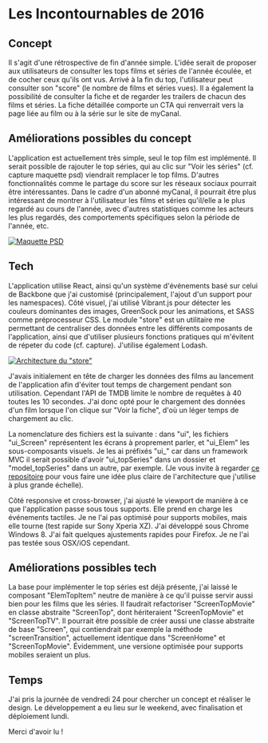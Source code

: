 # Les Incontournables de 2016

## Concept

Il s'agit d'une rétrospective de fin d'année simple. L'idée serait de proposer aux utilisateurs de consulter les tops films et séries de l'année écoulée, et de cocher ceux qu'ils ont vus. Arrivé à la fin du top, l'utilisateur peut consulter son "score" (le nombre de films et séries vues). Il a également la possibilité de consulter la fiche et de regarder les trailers de chacun des films et séries. La fiche détaillée comporte un CTA qui renverrait vers la page liée au film ou à la série sur le site de myCanal.


## Améliorations possibles du concept

L'application est actuellement très simple, seul le top film est implémenté. Il serait possible de rajouter le top séries, qui au clic sur "Voir les séries" (cf. capture maquette psd) viendrait remplacer le top films.
D'autres fonctionnalités comme le partage du score sur les réseaux sociaux pourrait être intéressantes.
Dans le cadre d'un abonné myCanal, il pourrait être plus intéressant de montrer à l'utilisateur les films et séries qu'il/elle a le plus regardé au cours de l'année, avec d'autres statistiques comme les acteurs les plus regardés, des comportements spécifiques selon la période de l'année, etc.

[![Maquette PSD](http://orion9.net/_demos/incontournables/_readme/maquette.jpg)](http://orion9.net/_demos/incontournables/_readme/maquette.jpg)


## Tech

L'application utilise React, ainsi qu'un système d'événements basé sur celui de Backbone que j'ai customisé (principalement, l'ajout d'un support pour les namespaces). Côté visuel, j'ai utilisé Vibrant.js pour détecter les couleurs dominantes des images, GreenSock pour les animations, et SASS comme préprocesseur CSS. Le module "store" est un utilitaire me permettant de centraliser des données entre les différents composants de l'application, ainsi que d'utiliser plusieurs fonctions pratiques qui m'évitent de répeter du code (cf. capture). J'utilise également Lodash.

[![Architecture du "store"](http://orion9.net/_demos/incontournables/_readme/store.jpg)](http://orion9.net/_demos/incontournables/_readme/store.jpg)

J'avais initialement en tête de charger les données des films au lancement de l'application afin d'éviter tout temps de chargement pendant son utilisation. Cependant l'API de TMDB limite le nombre de requêtes à 40 toutes les 10 secondes. J'ai donc opté pour le chargement des données d'un film lorsque l'on clique sur "Voir la fiche", d'où un léger temps de chargement au clic.

La nomenclature des fichiers est la suivante : dans "ui", les fichiers "ui_Screen" représentent les écrans à proprement parler, et "ui_Elem" les sous-composants visuels. Je les ai préfixés "ui_" car dans un framework MVC il serait possible d'avoir "ui_topSeries" dans un dossier et "model_topSeries" dans un autre, par exemple. (Je vous invite à regarder [ce repositoire](https://github.com/victoriaNine/xvthTriad/tree/master/app/js) pour vous faire une idée plus claire de l'architecture que j'utilise à plus grande échelle).

Côté responsive et cross-browser, j'ai ajusté le viewport de manière à ce que l'application passe sous tous supports. Elle prend en charge les événements tactiles. Je ne l'ai pas optimisé pour supports mobiles, mais elle tourne (test rapide sur Sony Xperia XZ). J'ai développé sous Chrome Windows 8. J'ai fait quelques ajustements rapides pour Firefox. Je ne l'ai pas testée sous OSX/iOS cependant.


## Améliorations possibles tech

La base pour implémenter le top séries est déjà présente, j'ai laissé le composant "ElemTopItem" neutre de manière à ce qu'il puisse servir aussi bien pour les films que les séries. Il faudrait refactoriser "ScreenTopMovie" en classe abstraite "ScreenTop", dont hériteraient "ScreenTopMovie" et "ScreenTopTV".
Il pourrait être possible de créer aussi une classe abstraite de base "Screen", qui contiendrait par exemple la méthode "screenTransition", actuellement identique dans "ScreenHome" et "ScreenTopMovie". Évidemment, une versione optimisée pour supports mobiles seraient un plus.


## Temps

J'ai pris la journée de vendredi 24 pour chercher un concept et réaliser le design. Le développement a eu lieu sur le weekend, avec finalisation et déploiement lundi.


Merci d'avoir lu !
